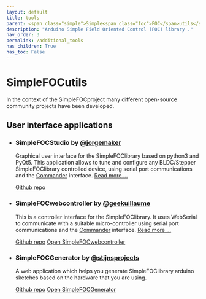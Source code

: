 ```yaml
---
layout: default
title: tools
parent: <span class="simple">Simple<span class="foc">FOC</span>utils</span>
description: "Arduino Simple Field Oriented Control (FOC) library ."
nav_order: 3
permalink: /additional_tools
has_children: True
has_toc: False
---
```



# <span class="simple">Simple<span class="foc">FOC</span>utils</span>
In the context of the <span class="simple">Simple<span class="foc">FOC</span>project</span> many different open-source community projects have been developed. 


## User interface applications

- ### <span class="simple">Simple<span class="foc">FOC</span>Studio</span> by [@jorgemaker](https://github.com/JorgeMaker)

   Graphical user interface for the <span class="simple">Simple<span class="foc">FOC</span>library</span> based on python3 and PyQt5. This application allows to tune and configure any BLDC/Stepper  <span class="simple">Simple<span class="foc">FOC</span>library</span> controlled device, using serial port communications and the [Commander](commander_interface) interface. [Read more ... ](studio)

   <a href ="https://github.com/simplefoc/Arduino-FOC-dcmotor" class="btn"><i class="fa fa-github"></i> Github repo</a>   

- ###  <span class="simple">Simple<span class="foc">FOC</span>webcontroller</span> by [@geekuillaume](https://github.com/geekuillaume)

   This is a controller interface for the <span class="simple">Simple<span class="foc">FOC</span>library</span>. It uses WebSerial to communicate with a suitable micro-controller using serial port communications and the [Commander](commander_interface) interface. [Read more ... ](webcontroller)

   <a href ="https://github.com/geekuillaume/simplefoc-webcontroller" class="btn btn"><i class="fa fa-github"></i> Github repo</a> <a href ="https://webcontroller.simplefoc.com/" class="btn btn-primary"><i class="fa fa-github"></i> Open <span class="simple">Simple<span class="foc">FOC</span>webcontroller</span></a>   
   
- ###  <span class="simple">Simple<span class="foc">FOC</span>Generator</span> by [@stijnsprojects](https://github.com/stijnsprojects)

   A web application which helps you generate <span class="simple">Simple<span class="foc">FOC</span>library</span> arduino sketches based on the hardware that you are using.

   <a href ="https://github.com/stijnsprojects/simplefocgenerator" class="btn btn"><i class="fa fa-github"></i> Github repo</a> <a href ="https://stijnsprojects.github.io/simplefocgenerator/" class="btn btn-primary"><i class="fa fa-github"></i> Open <span class="simple">Simple<span class="foc">FOC</span>Generator</span></a>   

